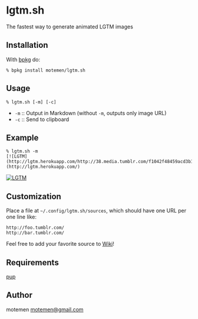 # lgtm.sh

The fastest way to generate animated LGTM images

## Installation

With [bpkg](https://github.com/bpkg/bpkg) do:

    % bpkg install motemen/lgtm.sh

## Usage

    % lgtm.sh [-m] [-c]

 * `-m` :: Output in Markdown (without `-m`, outputs only image URL)
 * `-c` :: Send to clipboard

## Example

    % lgtm.sh -m
    [![LGTM](http://lgtm.herokuapp.com/http://38.media.tumblr.com/f1042f48459acd3b1e7c568c0faa7eec/tumblr_n8o30zwsJx1tfp3xbo1_500.gif)](http://lgtm.herokuapp.com/)

[![LGTM](http://lgtm.herokuapp.com/http://38.media.tumblr.com/f1042f48459acd3b1e7c568c0faa7eec/tumblr_n8o30zwsJx1tfp3xbo1_500.gif)](http://lgtm.herokuapp.com/)

## Customization

Place a file at `~/.config/lgtm.sh/sources`, which should have one URL per one line like:

    http://foo.tumblr.com/
    http://bar.tumblr.com/

Feel free to add your favorite source to [Wiki](https://github.com/motemen/lgtm.sh/wiki/GIF-Sources)!

## Requirements

[pup](https://github.com/EricChiang/pup)

## Author

motemen <motemen@gmail.com>
